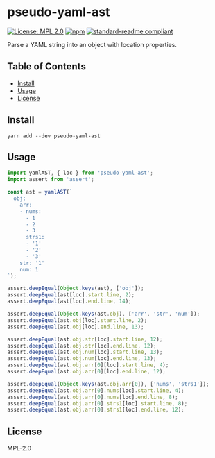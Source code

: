 # pseudo-yaml-ast

[![License: MPL 2.0](https://img.shields.io/badge/License-MPL%202.0-brightgreen.svg)](https://opensource.org/licenses/MPL-2.0)
[![npm](https://img.shields.io/npm/v/pseudo-yaml-ast.svg)](https://npmjs.com/package/pseudo-yaml-ast)
[![standard-readme compliant](https://img.shields.io/badge/standard--readme-OK-green.svg)](https://github.com/RichardLitt/standard-readme)

Parse a YAML string into an object with location properties.

## Table of Contents

- [Install](#install)
- [Usage](#usage)
- [License](#license)

## Install

```
yarn add --dev pseudo-yaml-ast
```

## Usage

```js
import yamlAST, { loc } from 'pseudo-yaml-ast';
import assert from 'assert';

const ast = yamlAST(`
  obj:
    arr:
    - nums:
      - 1
      - 2
      - 3
      strs1:
      - '1'
      - '2'
      - '3'
    str: '1'
    num: 1
`);

assert.deepEqual(Object.keys(ast), ['obj']);
assert.deepEqual(ast[loc].start.line, 2);
assert.deepEqual(ast[loc].end.line, 14);

assert.deepEqual(Object.keys(ast.obj), ['arr', 'str', 'num']);
assert.deepEqual(ast.obj[loc].start.line, 2);
assert.deepEqual(ast.obj[loc].end.line, 13);

assert.deepEqual(ast.obj.str[loc].start.line, 12);
assert.deepEqual(ast.obj.str[loc].end.line, 12);
assert.deepEqual(ast.obj.num[loc].start.line, 13);
assert.deepEqual(ast.obj.num[loc].end.line, 13);
assert.deepEqual(ast.obj.arr[0][loc].start.line, 4);
assert.deepEqual(ast.obj.arr[0][loc].end.line, 12);

assert.deepEqual(Object.keys(ast.obj.arr[0]), ['nums', 'strs1']);
assert.deepEqual(ast.obj.arr[0].nums[loc].start.line, 4);
assert.deepEqual(ast.obj.arr[0].nums[loc].end.line, 8);
assert.deepEqual(ast.obj.arr[0].strs1[loc].start.line, 8);
assert.deepEqual(ast.obj.arr[0].strs1[loc].end.line, 12);
```

## License

MPL-2.0
